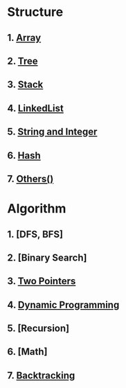 # Structure

## 1. [Array](https://github.com/yuxuanm/Leetcode-Java/tree/master/Leetcode/src/array)
## 2. [Tree](https://github.com/yuxuanm/Leetcode-Java/tree/master/Leetcode/src/tree)
## 3. [Stack]()
## 4. [LinkedList](https://github.com/yuxuanm/Leetcode-Java/tree/master/Leetcode/src/linkedlist)
## 5. [String and Integer](https://github.com/yuxuanm/Leetcode-Java/tree/master/Leetcode/src/stringandinteger)
## 6. [Hash]()
## 7. [Others()]()

# Algorithm
## 1. [DFS, BFS]
## 2. [Binary Search]
## 3. [Two Pointers](https://github.com/yuxuanm/Leetcode-Java/blob/master/Algorithms/two%20pointers/README.md)
## 4. [Dynamic Programming](https://github.com/yuxuanm/Leetcode-Java/tree/master/Leetcode/src/dynamicprogramming)
## 5. [Recursion]
## 6. [Math]
## 7. [Backtracking]()
